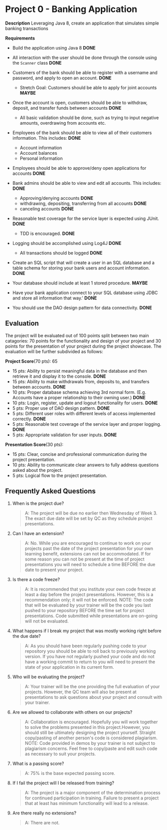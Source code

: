 # Project 0 - Banking Application

**Description**
Leveraging Java 8, create an application that simulates simple banking transactions

**Requirements**
*	Build the application using Java 8 **DONE**
*	All interaction with the user should be done through the console using the `Scanner` class **DONE**
*	Customers of the bank should be able to register with a username and password, and apply to open an account. **DONE**
    * Stretch Goal: Customers should be able to apply for joint accounts **MAYBE**
*	Once the account is open, customers should be able to withdraw, deposit, and transfer funds between accounts **DONE**
    * All basic validation should be done, such as trying to input negative amounts, overdrawing from accounts etc. 
*	Employees of the bank should be able to view all of their customers information. This includes: **DONE**
    * Account information
    * Account balances
    * Personal information
*	Employees should be able to approve/deny open applications for accounts **DONE**
*	Bank admins should be able to view and edit all accounts. This includes: **DONE**
    * Approving/denying accounts **DONE**
    * withdrawing, depositing, transferring from all accounts **DONE**
    * canceling accounts **DONE**
*	Reasonable test coverage for the service layer is expected using JUnit. **DONE**
    * TDD is encouraged. **DONE**
*	Logging should be accomplished using Log4J **DONE**
    * All transactions should be logged **DONE**

* Create an SQL script that will create a user in an SQL database and a table schema for storing your bank users and account information. **DONE**
* Your database should include at least 1 stored procedure. **MAYBE**
* Have your bank application connect to your SQL database using JDBC and store all information that way.' **DONE**
* You should use the DAO design pattern for data connectivity. **DONE**

## Evaluation
The project will be evaluated out of 100 points split between two main catagories: 70 points for the functionality and design of your project and 30 points for the presentation of your project during the project showcase. The evaluation will be further subdivided as follows: 

**Project Score**(70 pts): 65
* 15 pts: Ability to persist meaningful data in the database and then retrieve it and display it to the console. **DONE**
* 15 pts: Ability to make withdrawals from, deposits to, and transfers between accounts. **DONE**
* 10 pts: Proper database schema achieving 3rd normal form. (E.g. Accounts have a proper relationship to their owning user.) **DONE**
* 10 pts: Login, register, update and logout functionality for users.  **DONE**
* 5 pts: Proper use of DAO design pattern.  **DONE**
* 5 pts: Different user roles with different levels of access implemented correctly. **DONE**
* 5 pts: Reasonable test coverage of the service layer and proper logging. **DONE**
* 5 pts: Appropriate validation for user inputs. **DONE**


**Presentation Score**(30 pts):
* 15 pts: Clear, concise and professional communication during the project presentation.
* 10 pts: Ability to communicate clear answers to fully address questions asked about the project. 
* 5 pts: Logical flow to the project presentation. 


## Frequently Asked Questions

1. When is the project due? 

    >A: The project will be due no earlier then Wednesday of Week 3. The exact due date will be set by QC as they schedule project presentations. 


2. Can I have an extension? 
    >A: No. While you are encouraged to continue to work on your projects past the date of the project presentation for your own learning benefit, extensions can not be accommodated. If for some reason you can not be present at the time of project presentations you will need to schedule a time BEFORE the due date to present your project. 

3. Is there a code freeze? 
    >A: It is recommended that you institute your own code freeze at least a day before the project presentations. However, this is a recommendation only; it will not be enforced. NOTE: The code that will be evaluated by your trainer will be the code you last pushed to your repository BEFORE the time set for project presentations. Code submitted while presentations are on-going will not be evaluated. 

4. What happens if I break my project that was mostly working right before the due date? 
    >A: As you should have been regularly pushing code to your repository you should be able to roll back to previously working version. If you have not regularly pushed your code and do not have a working commit to return to you will need to present the state of your application in its current form. 


5. Who will be evaluating the project? 
    >A: Your trainer will be the one providing the full evaluation of your projects. However, the QC team will also be present at presentations to ask questions about your project and consult with your trainer. 

6. Are we allowed to collaborate with others on our projects? 
    >A: Collaboration is encouraged. Hopefully you will work together to solve the problems presented in this project.However, you should still be ultimately designing the project yourself. Straight copy/pasting of another person's code is considered plagiarism. NOTE: Code provided in demos by your trainer is not subject to plagiarism concerns. Feel free to copy/paste and edit such code as necessary to suit your projects. 

7. What is a passing score? 
    >A: 75% is the base expected passing score.

8. If I fail the project will I be released from training?  
    >A: The project is a major component of the determination process for continued participation in training. Failure to present a project that at least has minimum functionality will lead to a release. 

9. Are there really no extensions? 
    >A: There are not.